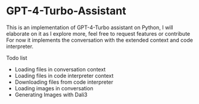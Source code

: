 # GPT-4-Turbo-Assistant
This is an implementation of GPT-4-Turbo assistant on Python, I will elaborate on it as I explore more, feel free to request features or contribute
For now it implements the conversation with the extended context and code interpreter.

Todo list
* Loading files in conversation context
* Loading files in code interpreter context
* Downloading files from code interpreter
* Loading images in conversation
* Generating Images with Dali3
